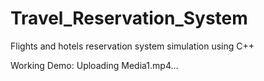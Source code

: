 # Travel_Reservation_System
Flights and hotels reservation system simulation using C++

Working Demo:
Uploading Media1.mp4…

